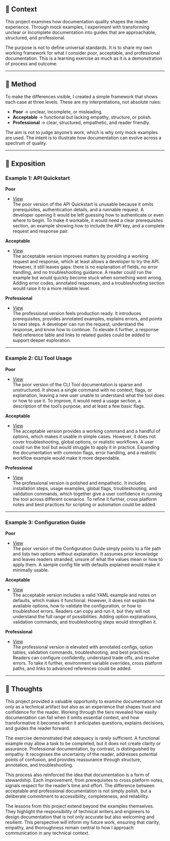 ## 📖 Context  

This project examines how documentation quality shapes the reader experience. Through mock examples, I experiment with transforming unclear or incomplete documentation into guides that are approachable, structured, and professional.  

The purpose is not to define universal standards. It is to share my own working framework for what I consider poor, acceptable, and professional documentation. This is a learning exercise as much as it is a demonstration of process and outcome.  

---

## 🧪 Method  

To make the differences visible, I created a simple framework that shows each case at three levels. These are my interpretations, not absolute rules:  

- **Poor** → unclear, incomplete, or misleading.  
- **Acceptable** → functional but lacking empathy, structure, or polish.  
- **Professional** → clear, structured, empathetic, and reader friendly.  

The aim is not to judge anyone’s work, which is why only mock examples are used. The intent is to illustrate how documentation can evolve across a spectrum of quality.  

---

## 💬 Exposition  

### Example 1: API Quickstart  

**Poor**  
- [View](https://github.com/musman-uk/portfolio/blob/main/independent-projects/documentation-makeover/example-1-api-quickstart/poor-example.md)  
The poor version of the API Quickstart is unusable because it omits prerequisites, authentication details, and a runnable request. A developer opening it would be left guessing how to authenticate or even where to begin. To make it workable, it would need a clear prerequisites section, an example showing how to include the API key, and a complete request and response pair.  

**Acceptable**  
- [View](https://github.com/musman-uk/portfolio/blob/main/independent-projects/documentation-makeover/example-1-api-quickstart/acceptable-example.md)  
The acceptable version improves matters by providing a working request and response, which at least allows a developer to try the API. However, it still leaves gaps: there is no explanation of fields, no error handling, and no troubleshooting guidance. A reader could run the example but would quickly become stuck when something went wrong. Adding error codes, annotated responses, and a troubleshooting section would raise it to a more reliable level.  

**Professional**  
- [View](https://github.com/musman-uk/portfolio/blob/main/independent-projects/documentation-makeover/example-1-api-quickstart/professional-example.md)  
The professional version feels production ready. It introduces prerequisites, provides annotated examples, explains errors, and points to next steps. A developer can run the request, understand the response, and know how to continue. To elevate it further, a response field reference table and links to related guides could be added to support deeper exploration.  

---

### Example 2: CLI Tool Usage  

**Poor**  
- [View](https://github.com/musman-uk/portfolio/blob/main/independent-projects/documentation-makeover/example-2-cli-tool/poor-example.md)  
The poor version of the CLI Tool documentation is sparse and unstructured. It shows a single command with no context, flags, or explanation, leaving a new user unable to understand what the tool does or how to use it. To improve, it would need a usage section, a description of the tool’s purpose, and at least a few basic flags.  

**Acceptable**  
- [View](https://github.com/musman-uk/portfolio/blob/main/independent-projects/documentation-makeover/example-2-cli-tool/acceptable-example.md)  
The acceptable version provides a working command and a handful of options, which makes it usable in simple cases. However, it does not cover troubleshooting, global options, or realistic workflows. A user could run the tool but would struggle to apply it in practice. Expanding the documentation with common flags, error handling, and a realistic workflow example would make it more dependable.  

**Professional**  
- [View](https://github.com/musman-uk/portfolio/blob/main/independent-projects/documentation-makeover/example-2-cli-tool/professional-example.md)  
The professional version is polished and empathetic. It includes installation steps, usage examples, global flags, troubleshooting, and validation commands, which together give a user confidence in running the tool across different scenarios. To refine it further, cross platform notes and best practices for scripting or automation could be added.  

---

### Example 3: Configuration Guide  

**Poor**  
- [View](https://github.com/musman-uk/portfolio/blob/main/independent-projects/documentation-makeover/example-3-configuration-guide/poor-example.md)  
The poor version of the Configuration Guide simply points to a file path and lists two options without explanation. It assumes prior knowledge and leaves readers stranded, unsure of what the values mean or how to apply them. A sample config file with defaults explained would make it minimally usable.  

**Acceptable**  
- [View](https://github.com/musman-uk/portfolio/blob/main/independent-projects/documentation-makeover/example-3-configuration-guide/acceptable-example.md)  
The acceptable version includes a valid YAML example and notes on defaults, which makes it functional. However, it does not explain the available options, how to validate the configuration, or how to troubleshoot errors. Readers can copy and run it, but they will not understand the full range of possibilities. Adding option explanations, validation commands, and troubleshooting steps would strengthen it.  

**Professional**  
- [View](https://github.com/musman-uk/portfolio/blob/main/independent-projects/documentation-makeover/example-3-configuration-guide/professional-example.md)  
The professional version is elevated with annotated configs, option tables, validation commands, troubleshooting, and best practices. Readers can configure confidently, understand trade offs, and resolve errors. To take it further, environment variable overrides, cross platform paths, and links to advanced references could be added.  

---

## 💭 Thoughts  

This project provided a valuable opportunity to examine documentation not only as a technical artifact but also as an experience that shapes trust and confidence for the reader. Working through the tiers revealed how easily documentation can fail when it omits essential context, and how transformative it becomes when it anticipates questions, explains decisions, and guides the reader forward.  

The exercise demonstrated that adequacy is rarely sufficient. A functional example may allow a task to be completed, but it does not create clarity or assurance. Professional documentation, by contrast, is distinguished by empathy. It recognises the uncertainty of the reader, addresses potential points of confusion, and provides reassurance through structure, annotation, and troubleshooting.  

This process also reinforced the idea that documentation is a form of stewardship. Each improvement, from prerequisites to cross platform notes, signals respect for the reader’s time and effort. The difference between acceptable and professional documentation is not simply polish, but a deliberate commitment to accessibility, completeness, and reliability.  

The lessons from this project extend beyond the examples themselves. They highlight the responsibility of technical writers and engineers to design documentation that is not only accurate but also welcoming and resilient. This perspective will inform my future work, ensuring that clarity, empathy, and thoroughness remain central to how I approach communication in any technical context.  
